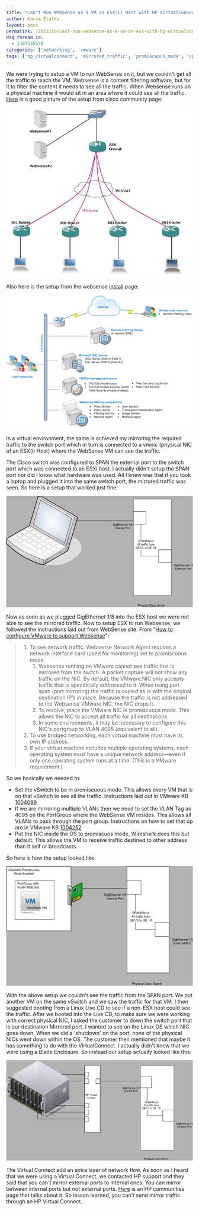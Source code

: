 ```yaml
---
title: "Can't Run WebSense as a VM on ESX(i) Host with HP VirtualConnect"
author: Karim Elatov
layout: post
permalink: /2012/10/cant-run-websense-as-a-vm-on-esx-with-hp-virtualconnect/
dsq_thread_id:
  - 1407535578
categories: ['networking', 'vmware']
tags: ['hp_virtualconnect', 'mirrored_traffic', 'promiscuous_mode', 'span_port', 'vlan_4095', 'websense']
---
```


We were trying to setup a VM to run WebSense on it, but we couldn't get all the traffic to reach the VM. Websense is a content filtering software, but for it to filter the content it needs to see all the traffic. When Websense runs on a physical machine it would sit in an area where it could see all the traffic. [Here](https://learningnetwork.cisco.com/thread/4250) is a good picture of the setup from cisco community page:

![websense_in_a_routed-env](https://github.com/elatov/uploads/raw/master/2012/10/websense_in_a_routed-env.png)

Also here is the setup from the websense [install](https://www.websense.com/content/support/library/deployctr/v76/wwf_wws_sw_install.aspx) page:

![websense_how_to](https://github.com/elatov/uploads/raw/master/2012/10/websense_how_to.png)

In a virtual environment, the same is achieved my mirroring the required traffic to the switch port which in turn is connected to a vmnic (physical NIC of an ESX(i) Host) where the WebSense VM can see the traffic.

The Cisco switch was configured to SPAN the external port to the switch port which was connected to an ESXi host. I actually didn't setup the SPAN port nor did I know what hardware was used. All I knew was that if you took a laptop and plugged it into the same switch port, the mirrored traffic was seen. So here is a setup that worked just fine:

![SPAN_to_Laptop](https://github.com/elatov/uploads/raw/master/2012/10/SPAN_to_Laptop.png)

Now as soon as we plugged GigEthernet 1/8 into the ESX host we were not able to see the mirrored traffic. Now to setup ESX to run Websense, we followed the instructions laid out from WebSense site. From "[How to configure VMware to support Websense](http://www.websense.com/support/article/kbarticle/How-to-configure-VMWare-to-support-v7-Websense)":

> 1.  To see network traffic, Websense Network Agent requires a network interface card (used for monitoring) set to promiscuous mode.
>     1.  Websense running on VMware cannot see traffic that is mirrored from the switch. A packet capture will not show any traffic on the NIC. By default, the VMware NIC only accepts traffic that is specifically addressed to it. When using port span (port mirroring) the traffic is copied as is with the original destination IP’s in place. Because the traffic is not addressed to the Websense VMware NIC, the NIC drops it.
>     2.  To resolve, place the VMware NIC in promiscuous mode. This allows the NIC to accept all traffic for all destinations
>     3.  In some environments, it may be necessary to configure this NIC's portgroup to VLAN 4095 (equivalent to all).
> 2.  To use bridged networking, each virtual machine must have its own IP address.
> 3.  If your virtual machine includes multiple operating systems, each operating system must have a unique network address—even if only one operating system runs at a time. (This is a VMware requirement.)

So we basically we needed to:

*   Set the vSwitch to be in promiscuous mode. This allows every VM that is on that vSwitch to see all the traffic. Instructions laid out in VMware KB [1004099](http://kb.vmware.com/kb/1004099)
*   If we are mirroring multiple VLANs then we need to set the VLAN Tag as 4095 on the PortGroup where the WebSense VM resides. This allows all VLANs to pass through the port group. Instructions on how to set that up are in VMware KB [1004252](http://kb.vmware.com/kb/1004252)
*   Put the NIC inside the OS to promiscuos mode, Wireshark does this but default. This allows the VM to receive traffic destined to other address than it self or broadcasts.

So here is how the setup looked like:

![SPAN_to_vSwitch](https://github.com/elatov/uploads/raw/master/2012/10/SPAN_to_vSwitch.png)

With the above setup we couldn't see the traffic from the SPAN port. We put another VM on the same vSwitch and we saw the traffic for that VM. I then suggested booting from a Linux Live CD to see if a non-ESX host could see the traffic. After we booted into the Live CD, to make sure we were working with correct physical NIC, I asked the customer to down the switch port that is our destination Mirrored port. I wanted to see on the Linux OS which NIC goes down. When we did a 'shutdown' on the port, none of the physical NICs went down within the OS. The customer then mentioned that maybe it has something to do with the VirtualConnect. I actually didn't know that we were using a Blade Enclosure. So instead our setup actually looked like this:

![SPAN_to_virtual_connect](https://github.com/elatov/uploads/raw/master/2012/10/SPAN_to_virtual_connect.png)

The Virtual Connect add an extra layer of network flow. As soon as I heard that we were using a Virtual Connect, we contacted HP support and they said that you can't mirror external ports to internal ones. You can mirror between internal ports but not external ports. [Here](http://h30499.www3.hp.com/t5/HP-BladeSystem-Virtual-Connect/Promiscuous-Mode-in-VC/td-p/5342417#.UG40pLTA991) is an HP communities page that talks about it. So lesson learned, you can't send mirror traffic through an HP Virtual Connect.

